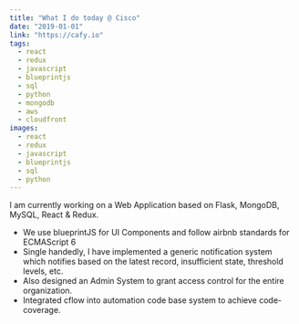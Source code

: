 ```yaml
---
title: "What I do today @ Cisco"
date: "2019-01-01"
link: "https://cafy.io"
tags:  
  - react
  - redux
  - javascript
  - blueprintjs
  - sql
  - python
  - mongodb
  - aws
  - cloudfront
images:  
  - react
  - redux
  - javascript
  - blueprintjs
  - sql
  - python
---
```


I am currently working on a Web Application based on Flask, MongoDB, MySQL, React & Redux.

- We use blueprintJS for UI Components and follow airbnb standards for ECMAScript 6
- Single handedly, I have implemented a generic notification system which notifies based on the latest record, insufficient
  state, threshold levels, etc.
- Also designed an Admin System to grant access control for the entire organization.
- Integrated cflow into automation code base system to achieve code-coverage.
